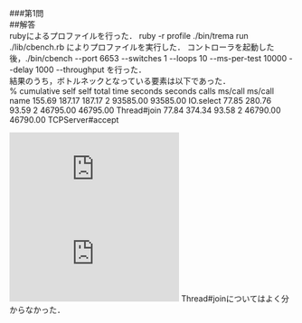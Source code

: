 ###第1問  
##解答  
rubyによるプロファイルを行った．
ruby -r profile ./bin/trema run ./lib/cbench.rb によりプロファイルを実行した．
コントローラを起動した後，./bin/cbench --port 6653 --switches 1 --loops 10 --ms-per-test 10000 --delay 1000 --throughput を行った．  
結果のうち，ボトルネックとなっている要素は以下であった．  
  %   cumulative   self              self     total
 time   seconds   seconds    calls  ms/call  ms/call  name
155.69   187.17    187.17        2 93585.00 93585.00  IO.select
 77.85   280.76     93.59        2 46795.00 46795.00  Thread#join
 77.84   374.34     93.58        2 46790.00 46790.00  TCPServer#accept

![IO.selectについて](http://www.geekpage.jp/programming/ruby-network/select-0.php)
![TCPServer#acceptについて](https://docs.ruby-lang.org/ja/latest/class/TCPServer.html)
Thread#joinについてはよく分からなかった．
